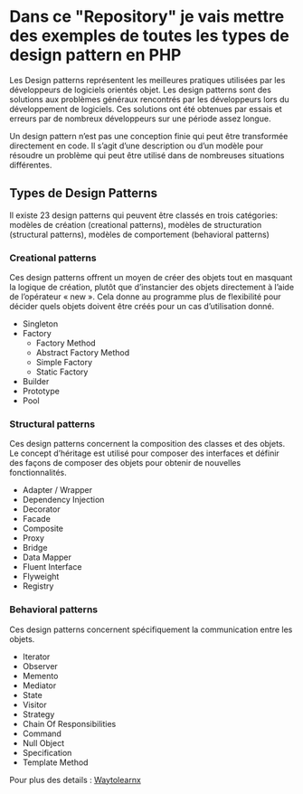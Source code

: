 # Dans ce "Repository" je vais mettre des exemples de toutes les types de design pattern en PHP

Les Design patterns représentent les meilleures pratiques utilisées par les développeurs de logiciels orientés objet. Les design patterns sont des solutions aux problèmes généraux rencontrés par les développeurs lors du développement de logiciels. Ces solutions ont été obtenues par essais et erreurs par de nombreux développeurs sur une période assez longue.

Un design pattern n’est pas une conception finie qui peut être transformée directement en code. Il s’agit d’une description ou d’un modèle pour résoudre un problème qui peut être utilisé dans de nombreuses situations différentes.

## Types de Design Patterns

Il existe 23 design patterns qui peuvent être classés en trois catégories: modèles de création (creational patterns), modèles de structuration (structural patterns), modèles de comportement (behavioral patterns)

### Creational patterns

Ces design patterns offrent un moyen de créer des objets tout en masquant la logique de création, plutôt que d’instancier des objets directement à l’aide de l’opérateur « new ». Cela donne au programme plus de flexibilité pour décider quels objets doivent être créés pour un cas d’utilisation donné.

* Singleton
* Factory
    * Factory Method
    * Abstract Factory Method
    * Simple Factory
    * Static Factory
* Builder
* Prototype
* Pool

### Structural patterns

Ces design patterns concernent la composition des classes et des objets. Le concept d’héritage est utilisé pour composer des interfaces et définir des façons de composer des objets pour obtenir de nouvelles fonctionnalités.

* Adapter / Wrapper
* Dependency Injection
* Decorator
* Facade
* Composite
* Proxy
* Bridge
* Data Mapper
* Fluent Interface
* Flyweight
* Registry


### Behavioral patterns

Ces design patterns concernent spécifiquement la communication entre les objets.

* Iterator
* Observer
* Memento
* Mediator
* State
* Visitor
* Strategy
* Chain Of Responsibilities
* Command
* Null Object
* Specification
* Template Method


Pour plus des details : [Waytolearnx](https://waytolearnx.com/design-patterns)
